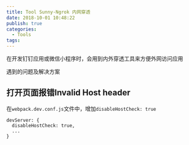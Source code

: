 ```yaml
---
title: Tool Sunny-Ngrok 内网穿透
date: 2018-10-01 10:48:22
publish: true
categories:
  - Tools
tags:
---
```


在开发钉钉应用或微信小程序时，会用到内外穿透工具来方便外网访问应用

遇到的问题及解决方案

## 打开页面报错Invalid Host header
在`webpack.dev.conf.js`文件中，增加`disableHostCheck: true`
```
devServer: {
  disableHostCheck: true,
  ...
}
```